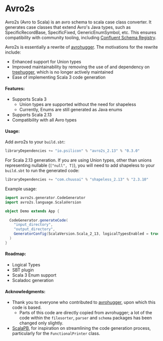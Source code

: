 # Avro2s

Avro2s (Avro to Scala) is an avro schema to scala case class converter. It generates case classes that extend Avro's Java types, such as SpecificRecordBase, SpecificFixed, GenericEnumSymbol, etc. This ensures compatibility with community tooling, including [Confluent Schema Registry](https://github.com/confluentinc/schema-registry).

Avro2s is essentially a rewrite of [avrohugger](https://github.com/julianpeeters/avrohugger). The motivations for the rewrite include:
 - Enhanced support for Union types
 - Improved maintainability by removing the use of and dependency on [treehugger](https://github.com/eed3si9n/treehugger), which is no longer actively maintained
 - Ease of implementing Scala 3 code generation

#### Features:
 - Supports Scala 3
   - Union types are supported without the need for shapeless
   - Currently, Enums are still generated as Java enums
 - Supports Scala 2.13
 - Compatibility with all Avro types

#### Usage:
Add avro2s to your `build.sbt`:
```scala
libraryDependencies += "io.psilicon" % "avro2s_2.13" % "0.3.0"
```
For Scala 2.13 generation. If you are using Union types, other than unions representing nullable (`["null", T]`),
you will need to add shapeless to your `build.sbt` to run the generated code:
```scala
libraryDependencies += "com.chuusai" % "shapeless_2.13" % "2.3.10"
```
Example usage:
```scala
import avro2s.generator.CodeGenerator
import avro2s.language.ScalaVersion

object Demo extends App {
  
  CodeGenerator.generateCode(
    "input_directory",
    "output_directory",
    GeneratorConfig(ScalaVersion.Scala_2_13, logicalTypesEnabled = true)
  )
}  
```

#### Roadmap:
 - Logical Types
 - SBT plugin
 - Scala 3 Enum support
 - Scaladoc generation

#### Acknowledgments:
 - Thank you to everyone who contributed to [avrohugger](https://github.com/julianpeeters/avrohugger), upon which this code is based.
   - Parts of this code are directly copied from avrohugger; a lot of the code within the `filesorter`, `parser` and `schema` packages has been changed only slightly.
 - [ScalaPB](https://github.com/scalapb/ScalaPB), for inspiration on streamlining the code generation process, particularly for the `FunctionalPrinter` class.